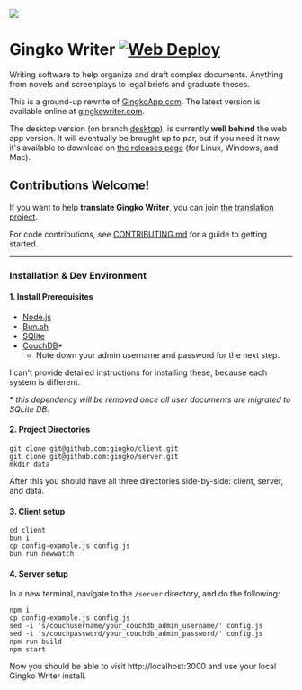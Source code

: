 ![](./docs/images/screenshot-alien-screenplay.png)

# Gingko Writer [![Web Deploy](https://github.com/gingko/client/actions/workflows/web-deploy.yml/badge.svg)](https://github.com/gingko/client/actions/workflows/web-deploy.yml)

Writing software to help organize and draft complex documents. Anything from novels and screenplays to legal briefs and graduate theses.

This is a ground-up rewrite of [GingkoApp.com](https://gingkoapp.com). The latest version is available online at [gingkowriter.com](https://gingkowriter.com).

The desktop version (on branch [desktop](https://github.com/gingko/client/tree/desktop)), is currently **well behind** the web app version. It will eventually be brought up to par, but if you need it now, it's available to download on [the releases page](https://github.com/gingko/client/releases) (for Linux, Windows, and Mac).

## Contributions Welcome!

If you want to help **translate Gingko Writer**, you can join [the translation project](https://poeditor.com/join/project/k8Br3k0JVz).

For code contributions, see [CONTRIBUTING.md](./CONTRIBUTING.md) for a guide to getting started.

---

### Installation & Dev Environment

#### 1. Install Prerequisites
- [Node.js](https://nodejs.org)
- [Bun.sh](https://bun.sh)
- [SQlite](https://sqlite.org)
- [CouchDB](https://couchdb.apache.org)*
  - Note down your admin username and password for the next step.

I can't provide detailed instructions for installing these, because each system is different.

\* _this dependency will be removed once all user documents are migrated to SQLite DB._

#### 2. Project Directories

```
git clone git@github.com:gingko/client.git
git clone git@github.com:gingko/server.git
mkdir data
```
After this you should have all three directories side-by-side: client, server, and data.

#### 3. Client setup

```
cd client
bun i
cp config-example.js config.js
bun run newwatch
```

#### 4. Server setup

In a new terminal, navigate to the `/server` directory, and do the following:
```
npm i
cp config-example.js config.js
sed -i 's/couchusername/your_couchdb_admin_username/' config.js
sed -i 's/couchpassword/your_couchdb_admin_password/' config.js
npm run build
npm start
```

Now you should be able to visit http://localhost:3000 and use your local Gingko Writer install.
